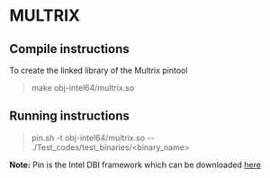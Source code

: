 MULTRIX
===================

Compile instructions
-------
To create the linked library of the Multrix pintool
> make obj-intel64/multrix.so

Running instructions
-------

> pin.sh -t obj-intel64/multrix.so  -- ./Test_codes/test_binaries/&lt;binary_name&gt;


<b>Note:</b> Pin is the Intel DBI framework which can be downloaded [here](https://software.intel.com/en-us/articles/pintool-downloads)  
